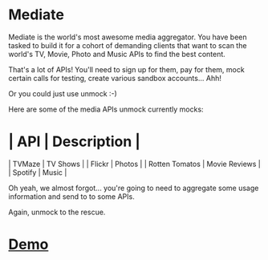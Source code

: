 # Mediate

Mediate is the world's most awesome media aggregator. You have been tasked to build it for a cohort of demanding clients that want to scan the world's TV, Movie, Photo and Music APIs to find the best content.

That's a lot of APIs!  You'll need to sign up for them, pay for them, mock certain calls for testing, create various sandbox accounts... Ahh!

Or you could just use unmock :-)

Here are some of the media APIs unmock currently mocks:

| API | Description |
=====================
| TVMaze | TV Shows |
| Flickr | Photos |
| Rotten Tomatos | Movie Reviews |
| Spotify | Music |

Oh yeah, we almost forgot... you're going to need to aggregate some usage information and send to to some APIs.

Again, unmock to the rescue.

# [Demo](https://whispering-savannah-50258.herokuapp.com/)
